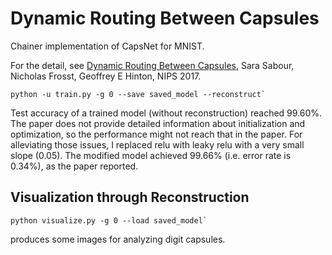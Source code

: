 # Dynamic Routing Between Capsules

Chainer implementation of CapsNet for MNIST.

For the detail, see [Dynamic Routing Between Capsules](https://arxiv.org/pdf/1710.09829.pdf), Sara Sabour, Nicholas Frosst, Geoffrey E Hinton, NIPS 2017.

```
python -u train.py -g 0 --save saved_model --reconstruct`
```

Test accuracy of a trained model (without reconstruction) reached 99.60%.
The paper does not provide detailed information about initialization and optimization, so the performance might not reach that in the paper. For alleviating those issues, I replaced relu with leaky relu with a very small slope (0.05). The modified model achieved 99.66% (i.e. error rate is 0.34%), as the paper reported.


## Visualization through Reconstruction

```
python visualize.py -g 0 --load saved_model`
```

produces some images for analyzing digit capsules.
